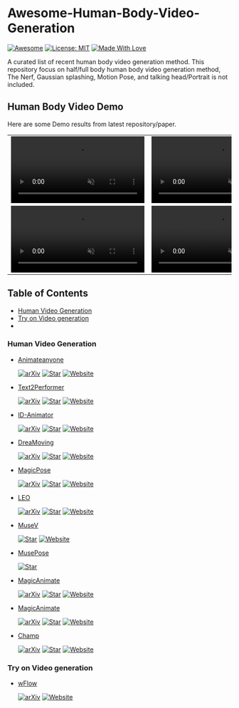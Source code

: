 # Awesome-Human-Body-Video-Generation
[![Awesome](https://cdn.rawgit.com/sindresorhus/awesome/d7305f38d29fed78fa85652e3a63e154dd8e8829/media/badge.svg)](https://github.com/hee9joon/Awesome-Diffusion-Models) 
[![License: MIT](https://img.shields.io/badge/License-MIT-green.svg)](https://opensource.org/licenses/MIT)
[![Made With Love](https://img.shields.io/badge/Made%20With-Love-red.svg)](https://github.com/chetanraj/awesome-github-badges)

A curated list of recent human body video generation method.
This repository focus on half/full body human body video generation method, The Nerf, Gaussian splashing, Motion Pose, and talking head/Portrait is not included.

## Human Body Video Demo  

Here are some Demo results from latest repository/paper.

<table class="center">
    
<tr>
    <td width=50% style="border: none">
        <video controls autoplay loop src="https://github.com/wentaoL86/Awesome-Human-Body-Video-Generation/assets/61672329/6fadf315-aacb-4fce-81ed-09e593fdb472" muted="false"></video>
    </td>
    <td width=50% style="border: none">
        <video controls autoplay loop src="https://github.com/wentaoL86/Awesome-Human-Body-Video-Generation/assets/61672329/102c3ace-2f01-4b95-bcaf-87b182925033" muted="false"></video>
    </td>
</tr>





<tr>
    <td width=50% style="border: none">
        <video controls autoplay loop src="https://github.com/wentaoL86/Awesome-Human-Body-Video-Generation/assets/61672329/91343897-0412-4e89-b29f-27b32016eafb" muted="false"></video>
    </td>
    <td width=50% style="border: none">
        <video controls autoplay loop src="https://github.com/wentaoL86/Awesome-Human-Body-Video-Generation/assets/61672329/274d8dec-5425-405f-a74c-2c9185eaf1e4" muted="false"></video>
    </td>
</tr>
</table>


## Table of Contents <!-- omit in toc -->
- [Human Video Generation](#human-video-generation)
- [Try on Video generation](#Try-on-Video-generation)
- 
### Human Video Generation 
+ [Animateanyone](https://arxiv.org/pdf/2311.17117)
  
  [![arXiv](https://img.shields.io/badge/arXiv-b31b1b.svg)](https://arxiv.org/pdf/2311.17117)
  [![Star](https://img.shields.io/github/stars/MooreThreads/Moore-AnimateAnyone.svg?style=social&label=Star)](https://github.com/MooreThreads/Moore-AnimateAnyone?tab=readme-ov-file#train)
  [![Website](https://img.shields.io/badge/Website-9cf)](https://humanaigc.github.io/animate-anyone/)

+ [Text2Performer](https://github.com/hpcaitech/Open-Sora)
  
  [![arXiv](https://img.shields.io/badge/arXiv-b31b1b.svg)](https://arxiv.org/pdf/2304.08483)
  [![Star](https://img.shields.io/github/stars/yumingj/Text2Performer.svg?style=social&label=Star)](https://github.com/yumingj/Text2Performer)
  [![Website](https://img.shields.io/badge/Website-9cf)](https://yumingj.github.io/projects/Text2Performer.html)


+ [ID-Animator](https://arxiv.org/abs/2404.15275)
  
  [![arXiv](https://img.shields.io/badge/arXiv-b31b1b.svg)](https://arxiv.org/abs/2404.15275)
  [![Star](https://img.shields.io/github/stars/ID-Animator/ID-Animator.svg?style=social&label=Star)](https://github.com/ID-Animator/ID-Animator)
  [![Website](https://img.shields.io/badge/Website-9cf)](https://id-animator.github.io/)


+ [DreaMoving](https://dreamoving.github.io/dreamoving/)
  
  [![arXiv](https://img.shields.io/badge/arXiv-b31b1b.svg)](https://arxiv.org/abs/2312.05107)
  [![Star](https://img.shields.io/github/stars/dreamoving/dreamoving-project.svg?style=social&label=Star)](https://github.com/dreamoving/dreamoving-project)
  [![Website](https://img.shields.io/badge/Website-9cf)](https://dreamoving.github.io/dreamoving/)

+ [MagicPose](https://boese0601.github.io/magicdance/)
  
  [![arXiv](https://img.shields.io/badge/arXiv-b31b1b.svg)](https://arxiv.org/pdf/2311.12052)
  [![Star](https://img.shields.io/github/stars/Boese0601/MagicDance.svg?style=social&label=Star)](https://github.com/Boese0601/MagicDance)
  [![Website](https://img.shields.io/badge/Website-9cf)](https://boese0601.github.io/magicdance/)

+ [LEO](https://wyhsirius.github.io/LEO-project/)
  
  [![arXiv](https://img.shields.io/badge/arXiv-b31b1b.svg)](https://arxiv.org/abs/2305.03989)
  [![Star](https://img.shields.io/github/stars/wyhsirius/LEO.svg?style=social&label=Star)](https://github.com/wyhsirius/LEO)
  [![Website](https://img.shields.io/badge/Website-9cf)](https://wyhsirius.github.io/LEO-project/)

+ [MuseV](https://github.com/TMElyralab/MuseV)

  [![Star](https://img.shields.io/github/stars/TMElyralab/MuseV.svg?style=social&label=Star)](https://github.com/TMElyralab/MuseV)
  [![Website](https://img.shields.io/badge/Website-9cf)](https://tmelyralab.github.io/MuseV_Page/)

+ [MusePose](https://github.com/TMElyralab/MusePose)
  
  [![Star](https://img.shields.io/github/stars/TMElyralab/MusePose.svg?style=social&label=Star)](https://github.com/TMElyralab/MusePose)

+ [MagicAnimate](https://showlab.github.io/magicanimate/)
  
  [![arXiv](https://img.shields.io/badge/arXiv-b31b1b.svg)](https://arxiv.org/abs/2311.16498)
  [![Star](https://img.shields.io/github/stars/magic-research/magic-animate.svg?style=social&label=Star)](https://github.com/magic-research/magic-animate)
  [![Website](https://img.shields.io/badge/Website-9cf)](https://showlab.github.io/magicanimate/)

+ [MagicAnimate](https://github.com/ali-vilab/UniAnimate)
  
  [![arXiv](https://img.shields.io/badge/arXiv-b31b1b.svg)](https://arxiv.org/abs/2406.01188)
  [![Star](https://img.shields.io/github/stars/ali-vilab/UniAnimate.svg?style=social&label=Star)](https://github.com/ali-vilab/UniAnimate)
  [![Website](https://img.shields.io/badge/Website-9cf)](https://unianimate.github.io/)

+ [Champ](https://github.com/fudan-generative-vision/champ)
  
  [![arXiv](https://img.shields.io/badge/arXiv-b31b1b.svg)](https://arxiv.org/abs/2403.14781)
  [![Star](https://img.shields.io/github/stars/fudan-generative-vision/champ.svg?style=social&label=Star)](https://github.com/fudan-generative-vision/champ)
  [![Website](https://img.shields.io/badge/Website-9cf)](https://fudan-generative-vision.github.io/champ/#/)

### Try on Video generation

+ [wFlow](https://awesome-wflow.github.io/)
  
  [![arXiv](https://img.shields.io/badge/arXiv-b31b1b.svg)](https://openaccess.thecvf.com/content/CVPR2022/papers/Dong_Dressing_in_the_Wild_by_Watching_Dance_Videos_CVPR_2022_paper.pdf)
  [![Website](https://img.shields.io/badge/Website-9cf)](https://awesome-wflow.github.io/)
